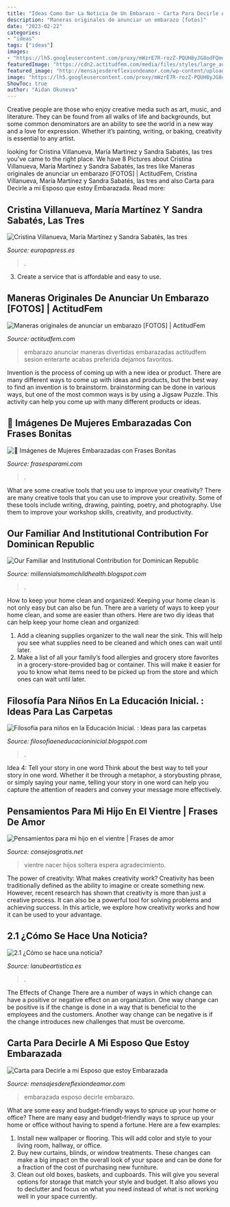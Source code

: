 ```yaml
---
title: "Ideas Como Dar La Noticia De Un Embarazo ~ Carta Para Decirle A Mi Esposo Que Estoy Embarazada"
description: "Maneras originales de anunciar un embarazo [fotos]"
date: "2023-02-22"
categories:
- "ideas"
tags: ["ideas"]
images:
- "https://lh5.googleusercontent.com/proxy/mWzrE7R-rozZ-PQUH8yJG8odFQmdM_y2FrdbF5J6YIFoXHkFZDqZ5y2FlDDPO5raqQ9bsuQYXPhrSWSlnY_M-zoZAss=w1200-h630-n-k-no-nu"
featuredImage: "https://cdn2.actitudfem.com/media/files/styles/large_auto/public/images/2014/09/bbp1.jpg"
featured_image: "http://mensajesdereflexiondeamor.com/wp-content/uploads/2018/08/frases-de-embarazo-3.jpg"
image: "https://lh5.googleusercontent.com/proxy/mWzrE7R-rozZ-PQUH8yJG8odFQmdM_y2FrdbF5J6YIFoXHkFZDqZ5y2FlDDPO5raqQ9bsuQYXPhrSWSlnY_M-zoZAss=w1200-h630-n-k-no-nu"
ShowToc: true
author: "Aidan Okuneva"
---
```



Creative people are those who enjoy creative media such as art, music, and literature. They can be found from all walks of life and backgrounds, but some common denominators are an ability to see the world in a new way and a love for expression. Whether it’s painting, writing, or baking, creativity is essential to any artist.

	

		
looking for Cristina Villanueva, María Martínez y Sandra Sabatés, las tres you've came to the right place. We have 8 Pictures about Cristina Villanueva, María Martínez y Sandra Sabatés, las tres like Maneras originales de anunciar un embarazo [FOTOS] | ActitudFem, Cristina Villanueva, María Martínez y Sandra Sabatés, las tres and also Carta para Decirle a mi Esposo que estoy Embarazada. Read more:
		
    
## Cristina Villanueva, María Martínez Y Sandra Sabatés, Las Tres

<img loading=lazy src="https://img.europapress.es/fotoweb/fotonoticia_20100629130538_1200.jpg" onerror="this.onerror=null;this.src='https://tse3.mm.bing.net/th?id=OIP.PGDJIaAV5EY6aSLegmu3kQHaE8&amp;pid=15.1';" alt="Cristina Villanueva, María Martínez y Sandra Sabatés, las tres">

_Source: europapress.es_

>. 

	

3. Create a service that is affordable and easy to use.

    
## Maneras Originales De Anunciar Un Embarazo [FOTOS] | ActitudFem

<img loading=lazy src="https://cdn2.actitudfem.com/media/files/styles/large_auto/public/images/2014/09/bbp1.jpg" onerror="this.onerror=null;this.src='https://tse1.mm.bing.net/th?id=OIP.g3aTv1WaUxLCLqVZXdKclwHaFj&amp;pid=15.1';" alt="Maneras originales de anunciar un embarazo [FOTOS] | ActitudFem">

_Source: actitudfem.com_

>embarazo anunciar maneras divertidas embarazadas actitudfem sesion enterarte acabas preferida dejamos favoritos. 

	

Invention is the process of coming up with a new idea or product. There are many different ways to come up with ideas and products, but the best way to find an invention is to brainstorm. brainstorming can be done in various ways, but one of the most common ways is by using a Jigsaw Puzzle. This activity can help you come up with many different products or ideas.

    
## 🥇 Imágenes De Mujeres Embarazadas Con Frases Bonitas

<img loading=lazy src="https://frasesparami.com/wp-content/uploads/2016/08/IMAGENES-DE-EMBARAZADAS.jpg" onerror="this.onerror=null;this.src='https://tse4.mm.bing.net/th?id=OIP.DLBT4bCGgT6Jz-Li7Tg4lgHaHa&amp;pid=15.1';" alt="🥇 Imágenes de Mujeres Embarazadas con Frases Bonitas">

_Source: frasesparami.com_

>. 

	

What are some creative tools that you use to improve your creativity?
There are many creative tools that you can use to improve your creativity. Some of these tools include writing, drawing, painting, poetry, and photography. Use them to improve your workshop skills, creativity, and productivity.

    
## Our Familiar And Institutional Contribution For Dominican Republic

<img loading=lazy src="https://lh5.googleusercontent.com/proxy/mWzrE7R-rozZ-PQUH8yJG8odFQmdM_y2FrdbF5J6YIFoXHkFZDqZ5y2FlDDPO5raqQ9bsuQYXPhrSWSlnY_M-zoZAss=w1200-h630-n-k-no-nu" onerror="this.onerror=null;this.src='https://tse4.mm.bing.net/th?id=OIP.7CNraxh9OH0pF2U6wDUxsAHaFj&amp;pid=15.1';" alt="Our Familiar and Institutional Contribution for Dominican Republic">

_Source: millennialsmomchildhealth.blogspot.com_

>. 

	

How to keep your home clean and organized:
Keeping your home clean is not only easy but can also be fun. There are a variety of ways to keep your home clean, and some are easier than others. Here are two diy ideas that can help keep your home clean and organized:
1. Add a cleaning supplies organizer to the wall near the sink. This will help you see what supplies need to be cleaned and which ones can wait until later.
2. Make a list of all your family’s food allergies and grocery store favorites in a grocery-store-provided bag or container. This will make it easier for you to know what items need to be picked up from the store and which ones can wait until later.

    
## Filosofía Para Niños En La Educación Inicial. : Ideas Para Las Carpetas

<img loading=lazy src="https://3.bp.blogspot.com/-aAET2OhHxZ4/VdQexAKkGrI/AAAAAAAAAcA/WEFEpZ4vxRE/s1600/carpetas-decoradas-en-foami-3175-MLV4829062497_082013-O.jpg" onerror="this.onerror=null;this.src='https://tse4.mm.bing.net/th?id=OIP.LMwJJ4j7FWvKrg3G2WDGGAAAAA&amp;pid=15.1';" alt="Filosofía para niños en la Educación Inicial. : Ideas para las carpetas">

_Source: filosofiaeneducacioninicial.blogspot.com_

>. 

	

Idea 4: Tell your story in one word
Think about the best way to tell your story in one word. Whether it be through a metaphor, a storybusting phrase, or simply saying your name, telling your story in one word can help you capture the attention of readers and convey your message more effectively.

    
## Pensamientos Para Mi Hijo En El Vientre | Frases De Amor

<img loading=lazy src="https://www.consejosgratis.net/wp-content/uploads/2014/06/mensajes-por-nacimiento27.jpg" onerror="this.onerror=null;this.src='https://tse2.mm.bing.net/th?id=OIP.z2FAIv6f7EvR8BVGDB9nWwAAAA&amp;pid=15.1';" alt="Pensamientos para mi hijo en el vientre | Frases de amor">

_Source: consejosgratis.net_

>vientre nacer hijos soltera espera agradecimiento. 

	

The power of creativity: What makes creativity work?
Creativity has been traditionally defined as the ability to imagine or create something new. However, recent research has shown that creativity is more than just a creative process. It can also be a powerful tool for solving problems and achieving success. In this article, we explore how creativity works and how it can be used to your advantage.

    
## 2.1 ¿Cómo Se Hace Una Noticia?

<img loading=lazy src="https://www.lanubeartistica.es/Cultura_Audiovisual/Unidad1/CA1_U1_T2_Contenidos_v01/tacoronte.png" onerror="this.onerror=null;this.src='https://tse1.mm.bing.net/th?id=OIP.SiYZRjPSFiDzLYpygtXC8wHaGs&amp;pid=15.1';" alt="2.1 ¿Cómo se hace una noticia?">

_Source: lanubeartistica.es_

>. 

	

The Effects of Change
There are a number of ways in which change can have a positive or negative effect on an organization. One way change can be positive is if the change is done in a way that is beneficial to the employees and the customers. Another way change can be negative is if the change introduces new challenges that must be overcome.

    
## Carta Para Decirle A Mi Esposo Que Estoy Embarazada

<img loading=lazy src="http://mensajesdereflexiondeamor.com/wp-content/uploads/2018/08/frases-de-embarazo-3.jpg" onerror="this.onerror=null;this.src='https://tse2.mm.bing.net/th?id=OIP.j0f1umzIxQChURAsIt-M-QAAAA&amp;pid=15.1';" alt="Carta para Decirle a mi Esposo que estoy Embarazada">

_Source: mensajesdereflexiondeamor.com_

>embarazada esposo decirle embarazo. 

	

What are some easy and budget-friendly ways to spruce up your home or office?
There are many easy and budget-friendly ways to spruce up your home or office without having to spend a fortune. Here are a few examples: 
1. Install new wallpaper or flooring. This will add color and style to your living room, hallway, or office. 
2. Buy new curtains, blinds, or window treatments. These changes can make a big impact on the overall look of your space and can be done for a fraction of the cost of purchasing new furniture. 
3. Clean out old boxes, baskets, and cupboards. This will give you several options for storage that match your style and budget. It also allows you to declutter and focus on what you need instead of what is not working well in your space currently. 

